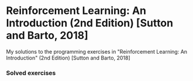 # Reinforcement Learning: An Introduction (2nd Edition) \[Sutton and Barto, 2018\]
My solutions to the programming exercises in "Reinforcement Learning: An Introduction" (2nd Edition) \[Sutton and Barto, 2018\]

### Solved exercises
